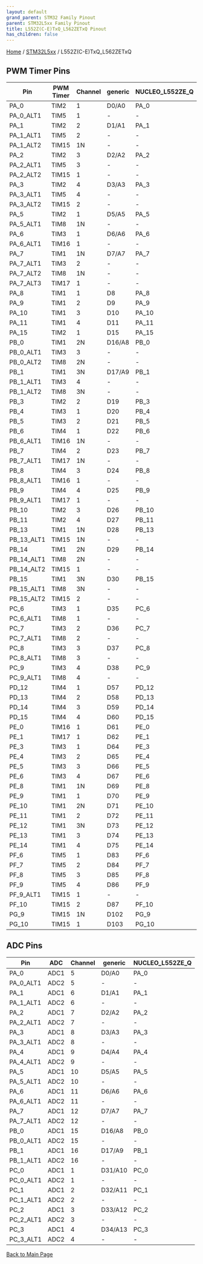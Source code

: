 ```yaml
---
layout: default
grand_parent: STM32 Family Pinout
parent: STM32L5xx Family Pinout
title: L552Z(C-E)TxQ_L562ZETxQ Pinout
has_children: false
---
```


[Home](../../index) / [STM32L5xx](../index) / L552Z(C-E)TxQ_L562ZETxQ

## PWM Timer Pins

| Pin | PWM Timer | Channel | generic | NUCLEO_L552ZE_Q |
| --- | --- | --- | --- | --- |
| PA_0 | TIM2 | 1 | D0/A0 | PA_0 |
| PA_0_ALT1 | TIM5 | 1 | - | - |
| PA_1 | TIM2 | 2 | D1/A1 | PA_1 |
| PA_1_ALT1 | TIM5 | 2 | - | - |
| PA_1_ALT2 | TIM15 | 1N | - | - |
| PA_2 | TIM2 | 3 | D2/A2 | PA_2 |
| PA_2_ALT1 | TIM5 | 3 | - | - |
| PA_2_ALT2 | TIM15 | 1 | - | - |
| PA_3 | TIM2 | 4 | D3/A3 | PA_3 |
| PA_3_ALT1 | TIM5 | 4 | - | - |
| PA_3_ALT2 | TIM15 | 2 | - | - |
| PA_5 | TIM2 | 1 | D5/A5 | PA_5 |
| PA_5_ALT1 | TIM8 | 1N | - | - |
| PA_6 | TIM3 | 1 | D6/A6 | PA_6 |
| PA_6_ALT1 | TIM16 | 1 | - | - |
| PA_7 | TIM1 | 1N | D7/A7 | PA_7 |
| PA_7_ALT1 | TIM3 | 2 | - | - |
| PA_7_ALT2 | TIM8 | 1N | - | - |
| PA_7_ALT3 | TIM17 | 1 | - | - |
| PA_8 | TIM1 | 1 | D8 | PA_8 |
| PA_9 | TIM1 | 2 | D9 | PA_9 |
| PA_10 | TIM1 | 3 | D10 | PA_10 |
| PA_11 | TIM1 | 4 | D11 | PA_11 |
| PA_15 | TIM2 | 1 | D15 | PA_15 |
| PB_0 | TIM1 | 2N | D16/A8 | PB_0 |
| PB_0_ALT1 | TIM3 | 3 | - | - |
| PB_0_ALT2 | TIM8 | 2N | - | - |
| PB_1 | TIM1 | 3N | D17/A9 | PB_1 |
| PB_1_ALT1 | TIM3 | 4 | - | - |
| PB_1_ALT2 | TIM8 | 3N | - | - |
| PB_3 | TIM2 | 2 | D19 | PB_3 |
| PB_4 | TIM3 | 1 | D20 | PB_4 |
| PB_5 | TIM3 | 2 | D21 | PB_5 |
| PB_6 | TIM4 | 1 | D22 | PB_6 |
| PB_6_ALT1 | TIM16 | 1N | - | - |
| PB_7 | TIM4 | 2 | D23 | PB_7 |
| PB_7_ALT1 | TIM17 | 1N | - | - |
| PB_8 | TIM4 | 3 | D24 | PB_8 |
| PB_8_ALT1 | TIM16 | 1 | - | - |
| PB_9 | TIM4 | 4 | D25 | PB_9 |
| PB_9_ALT1 | TIM17 | 1 | - | - |
| PB_10 | TIM2 | 3 | D26 | PB_10 |
| PB_11 | TIM2 | 4 | D27 | PB_11 |
| PB_13 | TIM1 | 1N | D28 | PB_13 |
| PB_13_ALT1 | TIM15 | 1N | - | - |
| PB_14 | TIM1 | 2N | D29 | PB_14 |
| PB_14_ALT1 | TIM8 | 2N | - | - |
| PB_14_ALT2 | TIM15 | 1 | - | - |
| PB_15 | TIM1 | 3N | D30 | PB_15 |
| PB_15_ALT1 | TIM8 | 3N | - | - |
| PB_15_ALT2 | TIM15 | 2 | - | - |
| PC_6 | TIM3 | 1 | D35 | PC_6 |
| PC_6_ALT1 | TIM8 | 1 | - | - |
| PC_7 | TIM3 | 2 | D36 | PC_7 |
| PC_7_ALT1 | TIM8 | 2 | - | - |
| PC_8 | TIM3 | 3 | D37 | PC_8 |
| PC_8_ALT1 | TIM8 | 3 | - | - |
| PC_9 | TIM3 | 4 | D38 | PC_9 |
| PC_9_ALT1 | TIM8 | 4 | - | - |
| PD_12 | TIM4 | 1 | D57 | PD_12 |
| PD_13 | TIM4 | 2 | D58 | PD_13 |
| PD_14 | TIM4 | 3 | D59 | PD_14 |
| PD_15 | TIM4 | 4 | D60 | PD_15 |
| PE_0 | TIM16 | 1 | D61 | PE_0 |
| PE_1 | TIM17 | 1 | D62 | PE_1 |
| PE_3 | TIM3 | 1 | D64 | PE_3 |
| PE_4 | TIM3 | 2 | D65 | PE_4 |
| PE_5 | TIM3 | 3 | D66 | PE_5 |
| PE_6 | TIM3 | 4 | D67 | PE_6 |
| PE_8 | TIM1 | 1N | D69 | PE_8 |
| PE_9 | TIM1 | 1 | D70 | PE_9 |
| PE_10 | TIM1 | 2N | D71 | PE_10 |
| PE_11 | TIM1 | 2 | D72 | PE_11 |
| PE_12 | TIM1 | 3N | D73 | PE_12 |
| PE_13 | TIM1 | 3 | D74 | PE_13 |
| PE_14 | TIM1 | 4 | D75 | PE_14 |
| PF_6 | TIM5 | 1 | D83 | PF_6 |
| PF_7 | TIM5 | 2 | D84 | PF_7 |
| PF_8 | TIM5 | 3 | D85 | PF_8 |
| PF_9 | TIM5 | 4 | D86 | PF_9 |
| PF_9_ALT1 | TIM15 | 1 | - | - |
| PF_10 | TIM15 | 2 | D87 | PF_10 |
| PG_9 | TIM15 | 1N | D102 | PG_9 |
| PG_10 | TIM15 | 1 | D103 | PG_10 |


## ADC Pins

| Pin | ADC | Channel | generic | NUCLEO_L552ZE_Q |
| --- | --- | --- | --- | --- |
| PA_0 | ADC1 | 5 | D0/A0 | PA_0 |
| PA_0_ALT1 | ADC2 | 5 | - | - |
| PA_1 | ADC1 | 6 | D1/A1 | PA_1 |
| PA_1_ALT1 | ADC2 | 6 | - | - |
| PA_2 | ADC1 | 7 | D2/A2 | PA_2 |
| PA_2_ALT1 | ADC2 | 7 | - | - |
| PA_3 | ADC1 | 8 | D3/A3 | PA_3 |
| PA_3_ALT1 | ADC2 | 8 | - | - |
| PA_4 | ADC1 | 9 | D4/A4 | PA_4 |
| PA_4_ALT1 | ADC2 | 9 | - | - |
| PA_5 | ADC1 | 10 | D5/A5 | PA_5 |
| PA_5_ALT1 | ADC2 | 10 | - | - |
| PA_6 | ADC1 | 11 | D6/A6 | PA_6 |
| PA_6_ALT1 | ADC2 | 11 | - | - |
| PA_7 | ADC1 | 12 | D7/A7 | PA_7 |
| PA_7_ALT1 | ADC2 | 12 | - | - |
| PB_0 | ADC1 | 15 | D16/A8 | PB_0 |
| PB_0_ALT1 | ADC2 | 15 | - | - |
| PB_1 | ADC1 | 16 | D17/A9 | PB_1 |
| PB_1_ALT1 | ADC2 | 16 | - | - |
| PC_0 | ADC1 | 1 | D31/A10 | PC_0 |
| PC_0_ALT1 | ADC2 | 1 | - | - |
| PC_1 | ADC1 | 2 | D32/A11 | PC_1 |
| PC_1_ALT1 | ADC2 | 2 | - | - |
| PC_2 | ADC1 | 3 | D33/A12 | PC_2 |
| PC_2_ALT1 | ADC2 | 3 | - | - |
| PC_3 | ADC1 | 4 | D34/A13 | PC_3 |
| PC_3_ALT1 | ADC2 | 4 | - | - |


[Back to Main Page](../../index)
